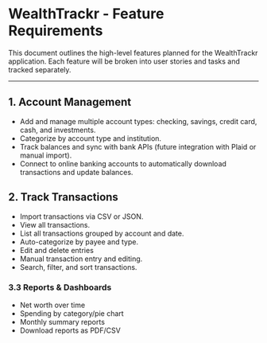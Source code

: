 # WealthTrackr - Feature Requirements

This document outlines the high-level features planned for the WealthTrackr application. Each feature will be broken into user stories and tasks and tracked separately.

---

## 1. Account Management
- Add and manage multiple account types: checking, savings, credit card, cash, and investments.
- Categorize by account type and institution.
- Track balances and sync with bank APIs (future integration with Plaid or manual import).
- Connect to online banking accounts to automatically download transactions and update balances.

## 2. Track Transactions
- Import transactions via CSV or JSON.
- View all transactions.
- List all transactions grouped by account and date.
- Auto-categorize by payee and type.
- Edit and delete entries
- Manual transaction entry and editing.
- Search, filter, and sort transactions.

### 3.3 Reports & Dashboards
- Net worth over time
- Spending by category/pie chart
- Monthly summary reports
- Download reports as PDF/CSV
